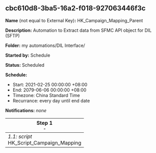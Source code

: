 ## cbc610d8-3ba5-16a2-f018-927063446f3c

**Name** (not equal to External Key)**:** HK_Campaign_Mapping_Parent

**Description:** Automation to Extract data from SFMC API object for DIL (SFTP)

**Folder:** my automations/DIL Interface/

**Started by:** Schedule

**Status:** Scheduled

**Schedule:**

* Start: 2021-02-25 00:00:00 +08:00
* End: 2079-06-06 00:00:00 +08:00
* Timezone: China Standard Time
* Recurrance: every day until end date

**Notifications:** _none_


| Step 1<br>_<small>-</small>_ |
| --- |
| _1.1: script_<br>HK_Script_Campaign_Mapping |
